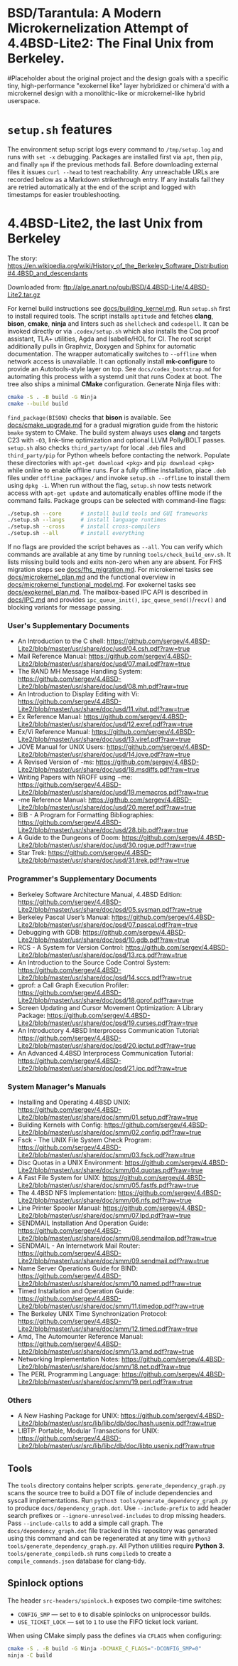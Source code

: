 # BSD/Tarantula: A Modern Microkernelization Attempt of 4.4BSD-Lite2: The Final Unix from Berkeley. 
#Placeholder about the original project and the design goals with a specific tiny, high-performance "exokernel like" layer hybridized or chimera'd with a microkernel design with a monolithic-like or microkernel-like hybrid userspace. 

# `setup.sh` features
The environment setup script logs every command to `/tmp/setup.log` and runs
with `set -x` debugging. Packages are installed first via `apt`, then `pip`, and
finally `npm` if the previous methods fail. Before downloading external files it
issues `curl --head` to test reachability. Any unreachable URLs are recorded
below as a Markdown strikethrough entry.
If any installs fail they are retried automatically at the end of the script and
logged with timestamps for easier troubleshooting.

# 4.4BSD-Lite2, the last Unix from Berkeley

The story: https://en.wikipedia.org/wiki/History_of_the_Berkeley_Software_Distribution#4.4BSD_and_descendants

Downloaded from: ftp://alge.anart.no/pub/BSD/4.4BSD-Lite/4.4BSD-Lite2.tar.gz

For kernel build instructions see [docs/building_kernel.md](docs/building_kernel.md).
Run `setup.sh` first to install required tools. The script installs `aptitude`
and fetches **clang**, **bison**, **cmake**, **ninja** and linters such as
`shellcheck` and `codespell`. It can be invoked directly or via
`.codex/setup.sh` which also installs the Coq proof assistant, TLA+ utilities,
Agda and Isabelle/HOL for CI. The root script additionally pulls in Graphviz,
Doxygen and Sphinx for automatic documentation. The wrapper automatically
switches to `--offline` when network access is unavailable. It can optionally
install **mk-configure** to provide an Autotools-style layer on top.
See `docs/codex_bootstrap.md` for automating this process with a systemd unit
that runs Codex at boot.
The tree also ships a minimal **CMake** configuration.  Generate Ninja files
with:

```sh
cmake -S . -B build -G Ninja
cmake --build build
```
`find_package(BISON)` checks that **bison** is available.  See
[docs/cmake_upgrade.md](docs/cmake_upgrade.md) for a gradual migration guide
from the historic `bmake` system to CMake.  The build system always uses
**clang** and targets C23 with `-O3`, link-time optimization and optional
LLVM Polly/BOLT passes.
`setup.sh` also checks `third_party/apt` for local `.deb` files and
`third_party/pip` for Python wheels before contacting the network.
Populate these directories with `apt-get download <pkg>` and
`pip download <pkg>` while online to enable offline runs.
For a fully offline installation, place `.deb` files under
`offline_packages/` and invoke `setup.sh --offline` to install them
using `dpkg -i`.
When run without the flag, `setup.sh` now tests network access with
`apt-get update` and automatically enables offline mode if the command
fails.
Package groups can be selected with command-line flags:

```sh
./setup.sh --core      # install build tools and GUI frameworks
./setup.sh --langs     # install language runtimes
./setup.sh --cross     # install cross-compilers
./setup.sh --all       # install everything
```
If no flags are provided the script behaves as `--all`.
You can verify which commands are available at any time by running
`tools/check_build_env.sh`. It lists missing build tools and exits
non-zero when any are absent.
For FHS migration steps see [docs/fhs_migration.md](docs/fhs_migration.md).
For microkernel tasks see [docs/microkernel_plan.md](docs/microkernel_plan.md)
and the functional overview in
[docs/microkernel_functional_model.md](docs/microkernel_functional_model.md).
For exokernel tasks see [docs/exokernel_plan.md](docs/exokernel_plan.md).
The mailbox-based IPC API is described in [docs/IPC.md](docs/IPC.md) and
provides `ipc_queue_init()`, `ipc_queue_send()`/`recv()` and blocking
variants for message passing.

### User's Supplementary Documents
* An Introduction to the C shell: https://github.com/sergev/4.4BSD-Lite2/blob/master/usr/share/doc/usd/04.csh.pdf?raw=true
* Mail Reference Manual: https://github.com/sergev/4.4BSD-Lite2/blob/master/usr/share/doc/usd/07.mail.pdf?raw=true
* The RAND MH Message Handling System: https://github.com/sergev/4.4BSD-Lite2/blob/master/usr/share/doc/usd/08.mh.pdf?raw=true
* An Introduction to Display Editing with Vi: https://github.com/sergev/4.4BSD-Lite2/blob/master/usr/share/doc/usd/11.vitut.pdf?raw=true
* Ex Reference Manual: https://github.com/sergev/4.4BSD-Lite2/blob/master/usr/share/doc/usd/12.exref.pdf?raw=true
* Ex/Vi Reference Manual: https://github.com/sergev/4.4BSD-Lite2/blob/master/usr/share/doc/usd/13.viref.pdf?raw=true
* JOVE Manual for UNIX Users: https://github.com/sergev/4.4BSD-Lite2/blob/master/usr/share/doc/usd/14.jove.pdf?raw=true
* A Revised Version of -ms: https://github.com/sergev/4.4BSD-Lite2/blob/master/usr/share/doc/usd/18.msdiffs.pdf?raw=true
* Writing Papers with NROFF using −me: https://github.com/sergev/4.4BSD-Lite2/blob/master/usr/share/doc/usd/19.memacros.pdf?raw=true
* -me Reference Manual: https://github.com/sergev/4.4BSD-Lite2/blob/master/usr/share/doc/usd/20.meref.pdf?raw=true
* BIB - A Program for Formatting Bibliographies: https://github.com/sergev/4.4BSD-Lite2/blob/master/usr/share/doc/usd/28.bib.pdf?raw=true
* A Guide to the Dungeons of Doom: https://github.com/sergev/4.4BSD-Lite2/blob/master/usr/share/doc/usd/30.rogue.pdf?raw=true
* Star Trek: https://github.com/sergev/4.4BSD-Lite2/blob/master/usr/share/doc/usd/31.trek.pdf?raw=true

### Programmer's Supplementary Documents
* Berkeley Software Architecture Manual, 4.4BSD Edition: https://github.com/sergev/4.4BSD-Lite2/blob/master/usr/share/doc/psd/05.sysman.pdf?raw=true
* Berkeley Pascal User’s Manual: https://github.com/sergev/4.4BSD-Lite2/blob/master/usr/share/doc/psd/07.pascal.pdf?raw=true
* Debugging with GDB: https://github.com/sergev/4.4BSD-Lite2/blob/master/usr/share/doc/psd/10.gdb.pdf?raw=true
* RCS - A System for Version Control: https://github.com/sergev/4.4BSD-Lite2/blob/master/usr/share/doc/psd/13.rcs.pdf?raw=true
* An Introduction to the Source Code Control System: https://github.com/sergev/4.4BSD-Lite2/blob/master/usr/share/doc/psd/14.sccs.pdf?raw=true
* gprof: a Call Graph Execution Profiler: https://github.com/sergev/4.4BSD-Lite2/blob/master/usr/share/doc/psd/18.gprof.pdf?raw=true
* Screen Updating and Cursor Movement Optimization: A Library Package: https://github.com/sergev/4.4BSD-Lite2/blob/master/usr/share/doc/psd/19.curses.pdf?raw=true
* An Introductory 4.4BSD Interprocess Communication Tutorial: https://github.com/sergev/4.4BSD-Lite2/blob/master/usr/share/doc/psd/20.ipctut.pdf?raw=true
* An Advanced 4.4BSD Interprocess Communication Tutorial: https://github.com/sergev/4.4BSD-Lite2/blob/master/usr/share/doc/psd/21.ipc.pdf?raw=true

### System Manager's Manuals
* Installing and Operating 4.4BSD UNIX: https://github.com/sergev/4.4BSD-Lite2/blob/master/usr/share/doc/smm/01.setup.pdf?raw=true
* Building Kernels with Config: https://github.com/sergev/4.4BSD-Lite2/blob/master/usr/share/doc/smm/02.config.pdf?raw=true
* Fsck - The UNIX File System Check Program: https://github.com/sergev/4.4BSD-Lite2/blob/master/usr/share/doc/smm/03.fsck.pdf?raw=true
* Disc Quotas in a UNIX Environment: https://github.com/sergev/4.4BSD-Lite2/blob/master/usr/share/doc/smm/04.quotas.pdf?raw=true
* A Fast File System for UNIX: https://github.com/sergev/4.4BSD-Lite2/blob/master/usr/share/doc/smm/05.fastfs.pdf?raw=true
* The 4.4BSD NFS Implementation: https://github.com/sergev/4.4BSD-Lite2/blob/master/usr/share/doc/smm/06.nfs.pdf?raw=true
* Line Printer Spooler Manual: https://github.com/sergev/4.4BSD-Lite2/blob/master/usr/share/doc/smm/07.lpd.pdf?raw=true
* SENDMAIL Installation And Operation Guide: https://github.com/sergev/4.4BSD-Lite2/blob/master/usr/share/doc/smm/08.sendmailop.pdf?raw=true
* SENDMAIL - An Internetwork Mail Router: https://github.com/sergev/4.4BSD-Lite2/blob/master/usr/share/doc/smm/09.sendmail.pdf?raw=true
* Name Server Operations Guide for BIND: https://github.com/sergev/4.4BSD-Lite2/blob/master/usr/share/doc/smm/10.named.pdf?raw=true
* Timed Installation and Operation Guide: https://github.com/sergev/4.4BSD-Lite2/blob/master/usr/share/doc/smm/11.timedop.pdf?raw=true
* The Berkeley UNIX Time Synchronization Protocol: https://github.com/sergev/4.4BSD-Lite2/blob/master/usr/share/doc/smm/12.timed.pdf?raw=true
* Amd, The Automounter Reference Manual: https://github.com/sergev/4.4BSD-Lite2/blob/master/usr/share/doc/smm/13.amd.pdf?raw=true
* Networking Implementation Notes: https://github.com/sergev/4.4BSD-Lite2/blob/master/usr/share/doc/smm/18.net.pdf?raw=true
* The PERL Programming Language: https://github.com/sergev/4.4BSD-Lite2/blob/master/usr/share/doc/smm/19.perl.pdf?raw=true

### Others
* A New Hashing Package for UNIX: https://github.com/sergev/4.4BSD-Lite2/blob/master/usr/src/lib/libc/db/doc/hash.usenix.pdf?raw=true
* LIBTP: Portable, Modular Transactions for UNIX: https://github.com/sergev/4.4BSD-Lite2/blob/master/usr/src/lib/libc/db/doc/libtp.usenix.pdf?raw=true

## Tools

The `tools` directory contains helper scripts. `generate_dependency_graph.py` scans the source tree to build a DOT file of include dependencies and syscall implementations. Run `python3 tools/generate_dependency_graph.py` to produce `docs/dependency_graph.dot`. Use `--include-prefix` to add header search prefixes or `--ignore-unresolved-includes` to drop missing headers. Pass `--include-calls` to add a simple call graph. The `docs/dependency_graph.dot` file tracked in this repository was generated using this command and can be regenerated at any time with `python3 tools/generate_dependency_graph.py`.
All Python utilities require **Python 3**.
`tools/generate_compiledb.sh` runs `compiledb` to create a `compile_commands.json` database for clang-tidy.

## Spinlock options

The header `src-headers/spinlock.h` exposes two compile-time switches:

* `CONFIG_SMP` — set to `0` to disable spinlocks on uniprocessor builds.
* `USE_TICKET_LOCK` — set to `1` to use the FIFO ticket lock variant.

When using CMake simply pass the defines via `CFLAGS` when configuring:

```sh
cmake -S . -B build -G Ninja -DCMAKE_C_FLAGS="-DCONFIG_SMP=0"
ninja -C build
```

